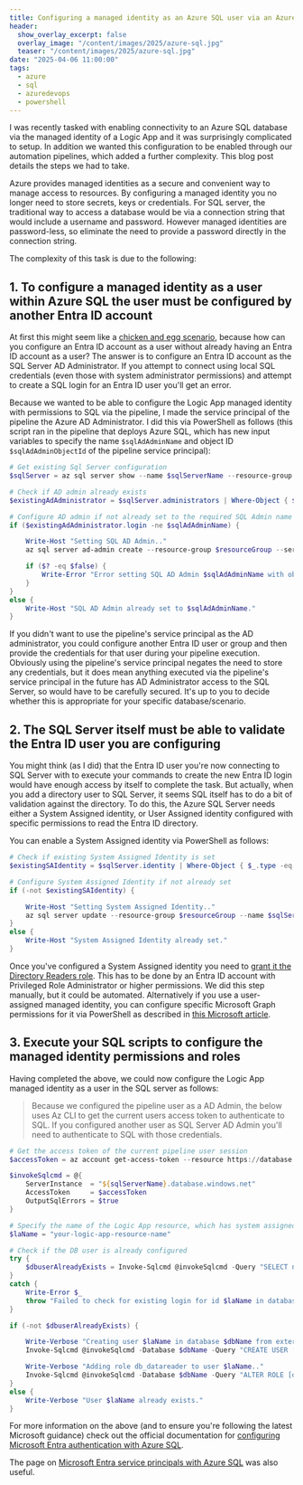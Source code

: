 ```yaml
---
title: Configuring a managed identity as an Azure SQL user via an Azure DevOps pipeline
header:
  show_overlay_excerpt: false
  overlay_image: "/content/images/2025/azure-sql.jpg"
  teaser: "/content/images/2025/azure-sql.jpg"
date: "2025-04-06 11:00:00"
tags:
  - azure
  - sql
  - azuredevops
  - powershell
---
```


I was recently tasked with enabling connectivity to an Azure SQL database via the managed identity of a Logic App and it was surprisingly complicated to setup. In addition we wanted this configuration to be enabled through our automation pipelines, which added a further complexity. This blog post details the steps we had to take.

Azure provides managed identities as a secure and convenient way to manage access to resources. By configuring a managed identity you no longer need to store secrets, keys or credentials. For SQL server, the traditional way to access a database would be via a connection string that would include a username and password. However managed identities are password-less, so eliminate the need to provide a password directly in the connection string.

The complexity of this task is due to the following:

## 1. To configure a managed identity as a user within Azure SQL the user must be configured by another Entra ID account

At first this might seem like a [chicken and egg scenario](https://en.wikipedia.org/wiki/Chicken_or_the_egg), because how can you configure an Entra ID account as a user without already having an Entra ID account as a user? The answer is to configure an Entra ID account as the SQL Server AD Administrator. If you attempt to connect using local SQL credentials (even those with system administrator permissions) and attempt to create a SQL login for an Entra ID user you'll get an error.

Because we wanted to be able to configure the Logic App managed identity with permissions to SQL via the pipeline, I made the service principal of the pipeline the Azure AD Administrator. I did this via PowerShell as follows (this script ran in the pipeline that deploys Azure SQL, which has new input variables to specify the name `$sqlAdAdminName` and object ID `$sqlAdAdminObjectId` of the pipeline service principal):

```powershell
# Get existing Sql Server configuration
$sqlServer = az sql server show --name $sqlServerName --resource-group $resourceGroup --output json | ConvertFrom-Json

# Check if AD admin already exists
$existingAdAdministrator = $sqlServer.administrators | Where-Object { $_.administratorType -eq 'ActiveDirectory' }

# Configure AD admin if not already set to the required SQL Admin name
if ($existingAdAdministrator.login -ne $sqlAdAdminName) {

    Write-Host "Setting SQL AD Admin.."
    az sql server ad-admin create --resource-group $resourceGroup --server $sqlServerName --display-name $sqlAdAdminName --object-id $sqlAdAdminObjectId

    if ($? -eq $false) {
        Write-Error "Error setting SQL AD Admin $sqlAdAdminName with objectId $sqlAdAdminObjectId."
    }
}
else {
    Write-Host "SQL AD Admin already set to $sqlAdAdminName."
}
```

If you didn't want to use the pipeline's service principal as the AD administrator, you could configure another Entra ID user or group and then provide the credentials for that user during your pipeline execution. Obviously using the pipeline's service principal negates the need to store any credentials, but it does mean anything executed via the pipeline's service principal in the future has AD Administrator access to the SQL Server, so would have to be carefully secured. It's up to you to decide whether this is appropriate for your specific database/scenario.

## 2. The SQL Server itself must be able to validate the Entra ID user you are configuring

You might think (as I did) that the Entra ID user you're now connecting to SQL Server with to execute your commands to create the new Entra ID login would have enough access by itself to complete the task. But actually, when you add a directory user to SQL Server, it seems SQL itself has to do a bit of validation against the directory. To do this, the Azure SQL Server needs either a System Assigned identity, or User Assigned identity configured with specific permissions to read the Entra ID directory.

You can enable a System Assigned identity via PowerShell as follows:

```powershell
# Check if existing System Assigned Identity is set
$existingSAIdentity = $sqlServer.identity | Where-Object { $_.type -eq 'SystemAssigned' }

# Configure System Assigned Identity if not already set
if (-not $existingSAIdentity) {

    Write-Host "Setting System Assigned Identity.."
    az sql server update --resource-group $resourceGroup --name $sqlServerName --assign_identity --identity-type SystemAssigned
}
else {
    Write-Host "System Assigned Identity already set."
}
```

Once you've configured a System Assigned identity you need to [grant it the Directory Readers role](https://learn.microsoft.com/en-us/azure/azure-sql/database/authentication-aad-directory-readers-role?view=azuresql). This has to be done by an Entra ID account with Privileged Role Administrator or higher permissions. We did this step manually, but it could be automated. Alternatively if you use a user-assigned managed identity, you can configure specific Microsoft Graph permissions for it via PowerShell as described in [this Microsoft article](https://learn.microsoft.com/en-us/azure/azure-sql/database/authentication-azure-ad-user-assigned-managed-identity?view=azuresql).

## 3. Execute your SQL scripts to configure the managed identity permissions and roles

Having completed the above, we could now configure the Logic App managed identity as a user in the SQL server as follows:

> Because we configured the pipeline user as a AD Admin, the below uses Az CLI to get the current users access token to authenticate to SQL. If you configured another user as SQL Server AD Admin you'll need to authenticate to SQL with those credentials.

```powershell
# Get the access token of the current pipeline user session
$accessToken = az account get-access-token --resource https://database.windows.net/ --query accessToken --output tsv

$invokeSqlcmd = @{
    ServerInstance  = "${sqlServerName}.database.windows.net"
    AccessToken     = $accessToken
    OutputSqlErrors = $true
}

# Specify the name of the Logic App resource, which has system assigned identity enabled
$laName = "your-logic-app-resource-name"

# Check if the DB user is already configured
try {
    $dbuserAlreadyExists = Invoke-Sqlcmd @invokeSqlcmd -Query "SELECT name FROM sys.sysusers WHERE name='$laName'" -Database $dbName -ErrorAction Stop
}
catch {
    Write-Error $_
    throw "Failed to check for existing login for id $laName in database $dbname."
}

if (-not $dbuserAlreadyExists) {

    Write-Verbose "Creating user $laName in database $dbName from external provider.."
    Invoke-Sqlcmd @invokeSqlcmd -Database $dbName -Query "CREATE USER [$laName] FROM EXTERNAL PROVIDER"

    Write-Verbose "Adding role db_datareader to user $laName.."
    Invoke-Sqlcmd @invokeSqlcmd -Database $dbName -Query "ALTER ROLE [db_datareader] ADD MEMBER [$laName];"
}
else {
    Write-Verbose "User $laName already exists."
}
```

For more information on the above (and to ensure you're following the latest Microsoft guidance) check out the official documentation for [configuring Microsoft Entra authentication with Azure SQL](https://learn.microsoft.com/en-us/azure/azure-sql/database/authentication-aad-configure).

The page on [Microsoft Entra service principals with Azure SQL](https://learn.microsoft.com/en-us/azure/azure-sql/database/authentication-aad-service-principal?view=azuresql) was also useful.